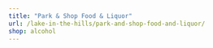 ```yaml
---
title: "Park & Shop Food & Liquor"
url: /lake-in-the-hills/park-and-shop-food-and-liquor/
shop: alcohol
---
```

